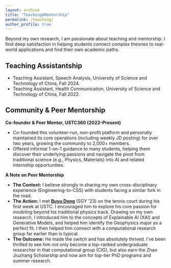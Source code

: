 ```yaml
---
layout: archive
title: "Teaching&Mentorship"
permalink: /teaching/
author_profile: true
---
```


Beyond my own research, I am passionate about teaching and mentorship. I find deep satisfaction in helping students connect complex theories to real-world applications and find their own academic paths.

## Teaching Assistantship

* Teaching Assistant, Speech Analysis, University of Science and Technology of China, Fall 2024.
* Teaching Assistant, Health Communication, University of Science and Technology of China, Fall 2022.

##  Community & Peer Mentorship

**Co-founder & Peer Mentor, USTC360 (2022–Present)**
* Co-founded this volunteer-run, non-profit platform and personally maintained its core operations (including weekly JD posting) for over two years, growing the community to 2,000+ members.
* Offered informal 1-on-1 guidance to many students, helping them discover their underlying passions and navigate the pivot from traditional science (e.g., Physics, Materials) into AI and related internship opportunities.

  

**A Note on Peer Mentorship**
* **The Context:** I believe strongly in sharing my own cross-disciplinary experience (Engineering-to-CSS) with students facing a similar fork in the road.
* **The Action:** I met [**Buyu Deng**](https://buyudeng.github.io/) (SGY '23) on the tennis court during his first week at USTC. I encouraged him to explore his core passion for *modeling* beyond his traditional physics track. Drawing on my own research, I introduced him to the concepts of Explainable AI (XAI) and Generative Models, and helped him identify the Geophysics major as a perfect fit. I then helped him connect with a computational research group far earlier than is typical.
* **The Outcome:** He made the switch and has absolutely thrived. I've been thrilled to see him not only become a top-ranked undergraduate researcher in that computational group (CIG), but also earn the Zhao Jiuzhang Scholarship and now aim for top-tier PhD programs and summer research.
